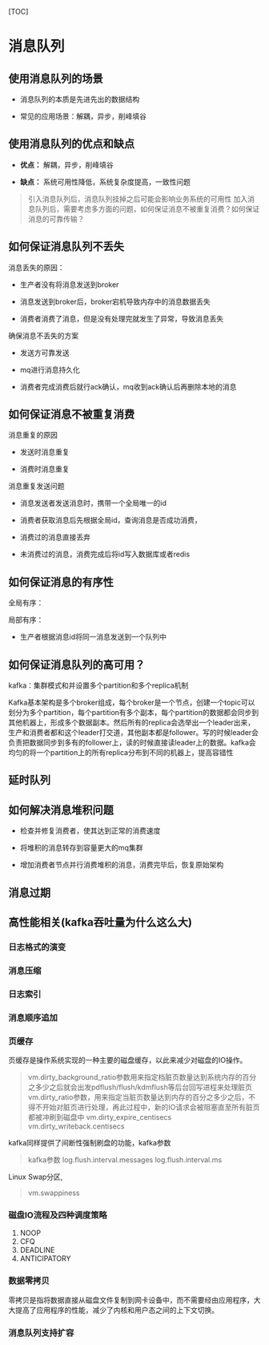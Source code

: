 
[TOC]

# 消息队列

## 使用消息队列的场景

+ 消息队列的本质是先进先出的数据结构

+ 常见的应用场景：解耦，异步，削峰填谷

## 使用消息队列的优点和缺点

+ **优点：** 解耦，异步，削峰填谷

+ **缺点：** 系统可用性降低，系统复杂度提高，一致性问题

> 引入消息队列后，消息队列挂掉之后可能会影响业务系统的可用性
> 加入消息队列后，需要考虑多方面的问题，如何保证消息不被重复消费？如何保证消息的可靠传输？

## 如何保证消息队列不丢失

消息丢失的原因：

+ 生产者没有将消息发送到broker

+ 消息发送到broker后，broker宕机导致内存中的消息数据丢失

+ 消费者消费了消息，但是没有处理完就发生了异常，导致消息丢失

确保消息不丢失的方案

+ 发送方可靠发送

+ mq进行消息持久化

+ 消费者完成消费后就行ack确认，mq收到ack确认后再删除本地的消息

## 如何保证消息不被重复消费

消息重复的原因

+ 发送时消息重复

+ 消费时消息重复

消息重复发送问题

+ 消息发送者发送消息时，携带一个全局唯一的id

+ 消费者获取消息后先根据全局id，查询消息是否成功消费，

+ 消费过的消息直接丢弃

+ 未消费过的消息，消费完成后将id写入数据库或者redis

## 如何保证消息的有序性

全局有序：


局部有序：

+ 生产者根据消息id将同一消息发送到一个队列中

## 如何保证消息队列的高可用？

kafka：集群模式和并设置多个partition和多个replica机制

Kafka基本架构是多个broker组成，每个broker是一个节点，创建一个topic可以划分为多个partition，每个partition有多个副本，每个partition的数据都会同步到其他机器上，形成多个数据副本。然后所有的replica会选举出一个leader出来，生产和消费者都和这个leader打交道，其他副本都是follower。写的时候leader会负责把数据同步到多有的follower上，读的时候直接读leader上的数据。kafka会均匀的将一个partition上的所有replica分布到不同的机器上，提高容错性

## 延时队列

## 如何解决消息堆积问题

+ 检查并修复消费者，使其达到正常的消费速度

+ 将堆积的消息转存到容量更大的mq集群

+ 增加消费者节点并行消费堆积的消息，消费完毕后，恢复原始架构

## 消息过期

## 高性能相关(kafka吞吐量为什么这么大)

### 日志格式的演变

### 消息压缩

### 日志索引

### 消息顺序追加

### 页缓存

页缓存是操作系统实现的一种主要的磁盘缓存，以此来减少对磁盘的IO操作。

> vm.dirty_background_ratio参数用来指定档脏页数量达到系统内存的百分之多少之后就会出发pdflush/flush/kdmflush等后台回写进程来处理脏页
> vm.dirty_ratio参数，用来指定当脏页数量达到内存的百分之多少之后，不得不开始对脏页进行处理，再此过程中，新的IO请求会被阻塞直至所有脏页都被冲刷到磁盘中
> vm.dirty_expire_centisecs
> vm.dirty_writeback.centisecs
>

kafka同样提供了间断性强制刷盘的功能，kafka参数
> kafka参数
> log.flush.interval.messages
> log.flush.interval.ms

Linux Swap分区,

> vm.swappiness

### 磁盘IO流程及四种调度策略

1. NOOP
2. CFQ
3. DEADLINE
4. ANTICIPATORY

### 数据零拷贝

零拷贝是指将数据直接从磁盘文件复制到网卡设备中，而不需要经由应用程序，大大提高了应用程序的性能，减少了内核和用户态之间的上下文切换。

### 消息队列支持扩容